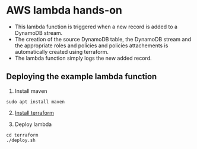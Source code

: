    # AWS lambda hands-on
   
   - This lambda function is triggered when a new record is added to a DynamoDB stream.
   - The creation of the source DynamoDB table, the DynamoDB stream and the appropriate roles and policies and policies attachements is automatically created using terraform.
   - The lambda function simply logs the new added record.
   ## Deploying the example lambda function
   
   1. Install maven
   
   ```
   sudo apt install maven
   ```
   
   
   2. [Install terraform](https://www.terraform.io/intro/getting-started/install.html)
   
   
   3. Deploy lambda
   
   ```
   cd terraform
   ./deploy.sh
   ```